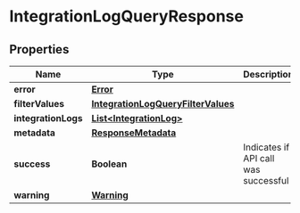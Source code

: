 

# IntegrationLogQueryResponse


## Properties

| Name | Type | Description | Notes |
|------------ | ------------- | ------------- | -------------|
|**error** | [**Error**](Error.md) |  |  [optional] |
|**filterValues** | [**IntegrationLogQueryFilterValues**](IntegrationLogQueryFilterValues.md) |  |  [optional] |
|**integrationLogs** | [**List&lt;IntegrationLog&gt;**](IntegrationLog.md) |  |  [optional] |
|**metadata** | [**ResponseMetadata**](ResponseMetadata.md) |  |  [optional] |
|**success** | **Boolean** | Indicates if API call was successful |  [optional] |
|**warning** | [**Warning**](Warning.md) |  |  [optional] |



